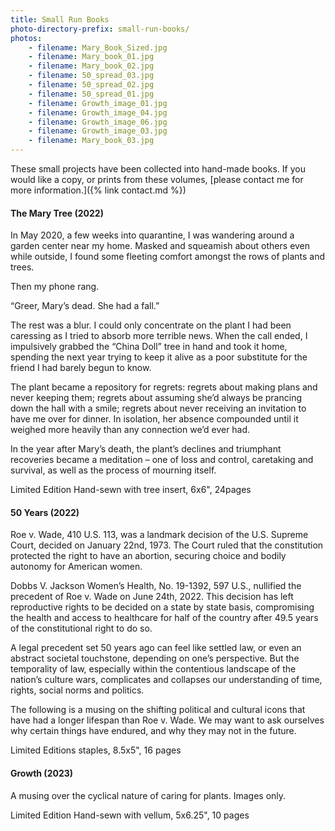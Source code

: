 ```yaml
---
title: Small Run Books
photo-directory-prefix: small-run-books/
photos:
    - filename: Mary_Book_Sized.jpg
    - filename: Mary_book_01.jpg
    - filename: Mary_book_02.jpg
    - filename: 50_spread_03.jpg
    - filename: 50_spread_02.jpg
    - filename: 50_spread_01.jpg
    - filename: Growth_image_01.jpg
    - filename: Growth_image_04.jpg
    - filename: Growth_image_06.jpg
    - filename: Growth_image_03.jpg
    - filename: Mary_book_03.jpg
---
```


These small projects have been collected into hand-made books. If you would like a copy, or prints from these volumes, [please contact me for more information.]({% link contact.md %})


#### The Mary Tree (2022)

In May 2020, a few weeks into quarantine, I was wandering around a garden center near my home. Masked and squeamish about others even while outside, I found some fleeting comfort amongst the rows of plants and trees. 

Then my phone rang.

“Greer, Mary’s dead. She had a fall.” 

The rest was a blur. I could only concentrate on the plant I had been caressing as I tried to absorb more terrible news. When the call ended, I impulsively grabbed the “China Doll” tree in hand and took it home, spending the next year trying to keep it alive as a poor substitute for the friend I had barely begun to know.  

The plant became a repository for regrets: regrets about making plans and never keeping them; regrets about  assuming she’d always be prancing down the hall with a smile; regrets about never receiving an invitation to have me over for dinner. In isolation, her absence compounded until it weighed more heavily than any connection we’d ever had. 

In the year after Mary’s death, the plant’s declines and triumphant recoveries became a meditation – one of loss and control, caretaking and survival, as well as the process of mourning itself. 

Limited Edition Hand-sewn with tree insert, 6x6", 24pages
 

#### 50 Years (2022)

Roe v. Wade, 410 U.S. 113, was a landmark decision of the U.S. Supreme Court, decided on January 22nd, 1973. The Court ruled that the constitution protected the right to have an abortion, securing choice and bodily autonomy for American women. 


Dobbs V. Jackson Women’s Health, No. 19-1392, 597 U.S., nullified the precedent of Roe v. Wade on June 24th, 2022. This decision has left reproductive rights to be decided on a state by state basis, compromising the health and access to healthcare for half of the country after 49.5 years of the constitutional right to do so.  
 

A legal precedent set 50 years ago can feel like settled law, or even an abstract societal touchstone, depending on one’s perspective. But the temporality of law, especially within the contentious landscape of the nation’s culture wars, complicates and collapses our understanding of time, rights, social norms and politics.

 
The following is a musing on the shifting political and cultural icons that have had a longer lifespan than Roe v. Wade. We may want to ask ourselves why certain things have endured, and why they may not in the future. 

Limited Editions staples, 8.5x5", 16 pages


#### Growth (2023)

A musing over the cyclical nature of caring for plants. Images only.

Limited Edition Hand-sewn with vellum, 5x6.25", 10 pages
